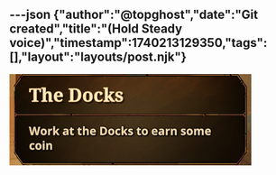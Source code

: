 ---json
{"author":"@topghost","date":"Git created","title":"(Hold Steady voice)","timestamp":1740213129350,"tags":[],"layout":"layouts/post.njk"}
---

![screenshot of video game UI hover card reading &#x22;Work at the Docks to earn some coin&#x22;](/attachments/2025/2/22/Screenshot%202025-02-22%20003011.png)
